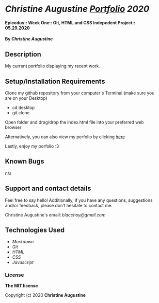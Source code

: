 # _Christine Augustine [Portfolio]() 2020_

#### Epicodus:: Week One:: Git, HTML and CSS Indepedent Project:: 05.29.2020

#### By _**Christine Augustine**_

## Description

My current portfolio displaying my recent work.

## Setup/Installation Requirements

Clone my github repository from your computer's Terminal (make sure you are on your Desktop)

* cd desktop
* git clone 

Open folder and drag/drop the index.html file into your preferred web browser

Alternatively, you can also view my porfolio by clicking [here]()

Lastly, enjoy my porfolio :3

## Known Bugs

n/a

## Support and contact details

Feel free to say hello! Additionally, if you have any questions, suggestions and/or feedback, please don't hesitate to contact me. 

Christine Augustine's email:
_blacchoy@gmail.com_

## Technologies Used

* _Markdown_
* _Git_
* _HTML_
* _CSS_ 
* _Javascript_


### License

**The MIT license**

Copyright (c) 2020 **Christine Augustine**